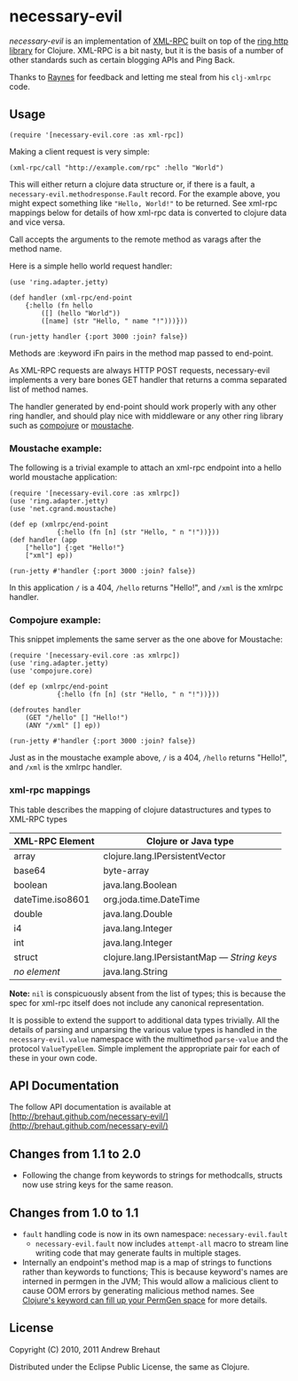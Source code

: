 # necessary-evil

*necessary-evil* is an implementation of [XML-RPC](http://xml-rpc.com/)
built on top of the [ring http
library](https://github.com/mmcgrana/ring) for Clojure. XML-RPC is a
bit nasty, but it is the basis of a number of other standards such as
certain blogging APIs and Ping Back.

Thanks to [Raynes](https://github.com/Raynes/) for feedback and letting me steal from his `clj-xmlrpc` code.

## Usage

    (require '[necessary-evil.core :as xml-rpc])

Making a client request is very simple:

    (xml-rpc/call "http://example.com/rpc" :hello "World") 

This will either return a clojure data structure or, if there is a fault, a `necessary-evil.methodresponse.Fault` record. For the example above, you might expect something like `"Hello, World!"` to be returned. See xml-rpc mappings below for details of how xml-rpc data is converted to clojure data and vice versa.

Call accepts the arguments to the remote method as varags after the method name.

Here is a simple hello world request handler:

    (use 'ring.adapter.jetty)
    
    (def handler (xml-rpc/end-point 
        {:hello (fn hello 
            ([] (hello "World"))
            ([name] (str "Hello, " name "!")))}))
    
    (run-jetty handler {:port 3000 :join? false})

Methods are :keyword iFn pairs in the method map passed to end-point. 

As XML-RPC requests are always HTTP POST requests, necessary-evil implements a very bare bones GET handler that returns a comma separated list of method names. 

The handler generated by end-point should work properly with any other ring handler, and should play nice with middleware or any other ring library such as [compojure](https://github.com/weavejester/compojure/) or [moustache](https://github.com/cgrand/moustache).

### Moustache example:

The following is a trivial example to attach an xml-rpc endpoint into a hello world moustache application:

    (require '[necessary-evil.core :as xmlrpc])  
    (use 'ring.adapter.jetty)   
    (use 'net.cgrand.moustache)                                        
    
    (def ep (xmlrpc/end-point 
                {:hello (fn [n] (str "Hello, " n "!"))}))
    (def handler (app 
        ["hello"] {:get "Hello!"} 
        ["xml"] ep))
    
    (run-jetty #'handler {:port 3000 :join? false})

In this application `/` is a 404, `/hello` returns "Hello!", and `/xml` is the xmlrpc handler.

### Compojure example:

This snippet implements the same server as the one above for Moustache:

    (require '[necessary-evil.core :as xmlrpc])  
    (use 'ring.adapter.jetty)   
    (use 'compojure.core)
    
    (def ep (xmlrpc/end-point 
                {:hello (fn [n] (str "Hello, " n "!"))}))

    (defroutes handler 
        (GET "/hello" [] "Hello!")
        (ANY "/xml" [] ep))

    (run-jetty #'handler {:port 3000 :join? false})

Just as in the moustache example above,  `/` is a 404, `/hello` returns "Hello!", and `/xml` is the xmlrpc handler.

### xml-rpc mappings

This table describes the mapping of clojure datastructures and types
to XML-RPC types

<table style="width: 100%">
    <thead>
    <tr><th>XML-RPC Element</th><th>Clojure or Java type</th></tr>
    </thead>
    <tbody>
        <tr><td>array</td><td>clojure.lang.IPersistentVector</td></tr>
        <tr><td>base64</td><td>byte-array</td></tr>
        <tr><td>boolean</td><td>java.lang.Boolean</td></tr>
        <tr><td>dateTime.iso8601</td><td>org.joda.time.DateTime</td></tr>
        <tr><td>double</td><td>java.lang.Double</td></tr>
        <tr><td>i4</td><td>java.lang.Integer</td></tr>
        <tr><td>int</td><td>java.lang.Integer</td></tr>
        <tr><td>struct</td><td>clojure.lang.IPersistantMap —
    <em>String keys</em></td></tr>
        <tr><td><em>no element</em></td><td>java.lang.String</td></tr>
    </tbody>
</table>

**Note:** `nil` is conspicuously absent from the list of types; this is because the spec for xml-rpc itself does not include any canonical representation.

It is possible to extend the support to additional data types trivially. All the details of parsing and unparsing the various value types is handled in the `necessary-evil.value` namespace with the multimethod `parse-value` and the protocol `ValueTypeElem`. Simple implement the appropriate pair for each of these in your own code.

## API Documentation

The follow API documentation is available at [http://brehaut.github.com/necessary-evil/](http://brehaut.github.com/necessary-evil/)

## Changes from 1.1 to 2.0

 * Following the change from keywords to strings for methodcalls,
   structs now use string keys for the same reason.

## Changes from 1.0 to 1.1

 * `fault` handling code is now in its own namespace: `necessary-evil.fault`
   * `necessary-evil.fault` now includes `attempt-all` macro to stream line 
     writing code that may generate faults in multiple stages.
 * Internally an endpoint's method map is a map of strings to functions rather 
   than keywords to functions; This is because keyword's names are interned in 
   permgen in the JVM; This would allow a malicious client to cause OOM errors by 
   generating malicious method names. See [Clojure's keyword can fill up your PermGen space](http://www.xcombinator.com/2011/03/02/clojures-keyword-can-fill-up-your-permgen-space/) for more details.


## License

Copyright (C) 2010, 2011 Andrew Brehaut

Distributed under the Eclipse Public License, the same as Clojure.


